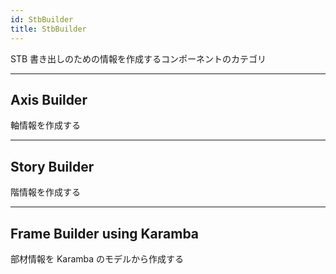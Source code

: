 ```yaml
---
id: StbBuilder
title: StbBuilder
---
```


STB 書き出しのための情報を作成するコンポーネントのカテゴリ

---

## Axis Builder

軸情報を作成する

---

## Story Builder

階情報を作成する

---

## Frame Builder using Karamba

部材情報を Karamba のモデルから作成する
